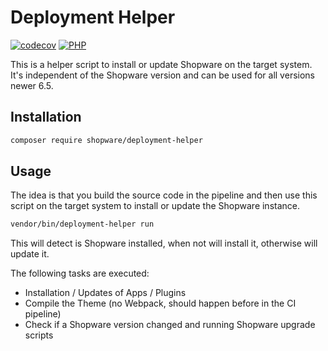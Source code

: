 # Deployment Helper

[![codecov](https://codecov.io/gh/shopware/deployment-helper/graph/badge.svg?token=9F9GYJ3OWS)](https://codecov.io/gh/shopware/deployment-helper)
[![PHP](https://github.com/shopware/deployment-helper/actions/workflows/php.yml/badge.svg)](https://github.com/shopware/deployment-helper/actions/workflows/php.yml)

This is a helper script to install or update Shopware on the target system. 
It's independent of the Shopware version and can be used for all versions newer 6.5.

## Installation

```bash
composer require shopware/deployment-helper
```

## Usage

The idea is that you build the source code in the pipeline and then use this script on the target system to install or update the Shopware instance.

```bash
vendor/bin/deployment-helper run
```

This will detect is Shopware installed, when not will install it, otherwise will update it.

The following tasks are executed:

- Installation / Updates of Apps / Plugins
- Compile the Theme (no Webpack, should happen before in the CI pipeline)
- Check if a Shopware version changed and running Shopware upgrade scripts

